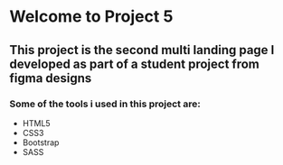 # Welcome to Project 5
## This project is the second multi landing page I developed as part of a student project from figma designs
### Some of the tools i used in this project are:
- HTML5
- CSS3
- Bootstrap
- SASS
